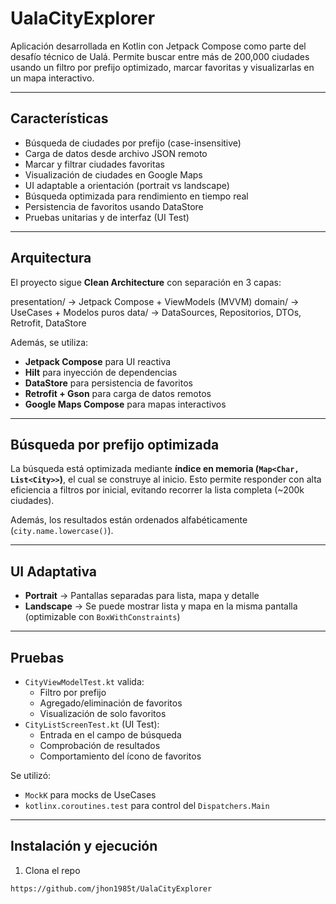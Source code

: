 # UalaCityExplorer

Aplicación desarrollada en Kotlin con Jetpack Compose como parte del desafío técnico de Ualá. Permite buscar entre más de 200,000 ciudades usando un filtro por prefijo optimizado, marcar favoritas y visualizarlas en un mapa interactivo.

---

## Características

- Búsqueda de ciudades por prefijo (case-insensitive)
- Carga de datos desde archivo JSON remoto
- Marcar y filtrar ciudades favoritas
- Visualización de ciudades en Google Maps
- UI adaptable a orientación (portrait vs landscape)
- Búsqueda optimizada para rendimiento en tiempo real
- Persistencia de favoritos usando DataStore
- Pruebas unitarias y de interfaz (UI Test)

---

## Arquitectura

El proyecto sigue **Clean Architecture** con separación en 3 capas:

presentation/ → Jetpack Compose + ViewModels (MVVM) 
domain/ → UseCases + Modelos puros 
data/ → DataSources, Repositorios, DTOs, Retrofit, DataStore


Además, se utiliza:

- **Jetpack Compose** para UI reactiva
- **Hilt** para inyección de dependencias
- **DataStore** para persistencia de favoritos
- **Retrofit + Gson** para carga de datos remotos
- **Google Maps Compose** para mapas interactivos

---

## Búsqueda por prefijo optimizada

La búsqueda está optimizada mediante **índice en memoria (`Map<Char, List<City>>`)**, el cual se construye al inicio. Esto permite responder con alta eficiencia a filtros por inicial, evitando recorrer la lista completa (~200k ciudades).

Además, los resultados están ordenados alfabéticamente (`city.name.lowercase()`).

---

## UI Adaptativa

- **Portrait** → Pantallas separadas para lista, mapa y detalle
- **Landscape** → Se puede mostrar lista y mapa en la misma pantalla (optimizable con `BoxWithConstraints`)

---

## Pruebas

- `CityViewModelTest.kt` valida:
    - Filtro por prefijo
    - Agregado/eliminación de favoritos
    - Visualización de solo favoritos
- `CityListScreenTest.kt` (UI Test):
    - Entrada en el campo de búsqueda
    - Comprobación de resultados
    - Comportamiento del ícono de favoritos

Se utilizó:

- `MockK` para mocks de UseCases
- `kotlinx.coroutines.test` para control del `Dispatchers.Main`

---

## Instalación y ejecución

1. Clona el repo
```bash
https://github.com/jhon1985t/UalaCityExplorer

